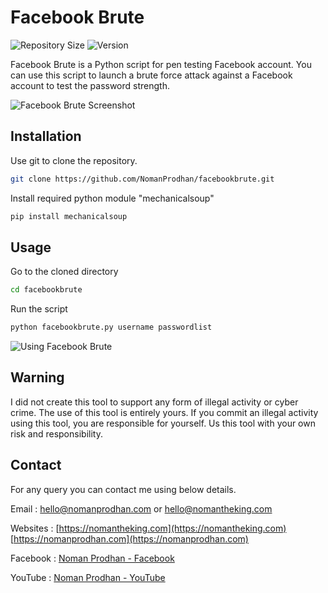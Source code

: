 # Facebook Brute
![Repository Size](https://img.shields.io/github/repo-size/nomanprodhan/facebookbrute)
![Version](https://img.shields.io/badge/version-1.00-green)

Facebook Brute is a Python script for pen testing Facebook account. You can use this script to launch a brute force attack against a Facebook account to test the password strength. 

![Facebook Brute Screenshot](https://raw.githubusercontent.com/NomanProdhan/facebookbrute/master/screenshot_facebookbrute.png)

## Installation

Use git to clone the repository.

```bash
git clone https://github.com/NomanProdhan/facebookbrute.git
```
Install required python module "mechanicalsoup"
```bash
pip install mechanicalsoup
```


## Usage
Go to the cloned directory
```bash
cd facebookbrute
```



Run the script
```bash
python facebookbrute.py username passwordlist
```
![Using Facebook Brute](https://raw.githubusercontent.com/NomanProdhan/facebookbrute/master/screenshot_2_facebookbrute.png)


## Warning
I did not create this tool to support any form of illegal activity or cyber crime. The use of this tool is entirely yours. If you commit an illegal activity using this tool, you are responsible for yourself. Us this tool with your own risk and responsibility.


## Contact
For any query you can contact me using below details. 

Email : hello@nomanprodhan.com or hello@nomantheking.com

Websites :
[https://nomantheking.com](https://nomantheking.com)
[https://nomanprodhan.com](https://nomanprodhan.com)

Facebook : 
[Noman Prodhan - Facebook](https://facebook.com/im.nomanprodhan)

YouTube : 
[Noman Prodhan - YouTube](https://www.youtube.com/channel/UCUXJhboWqLqccuPlNk7ypNw)

